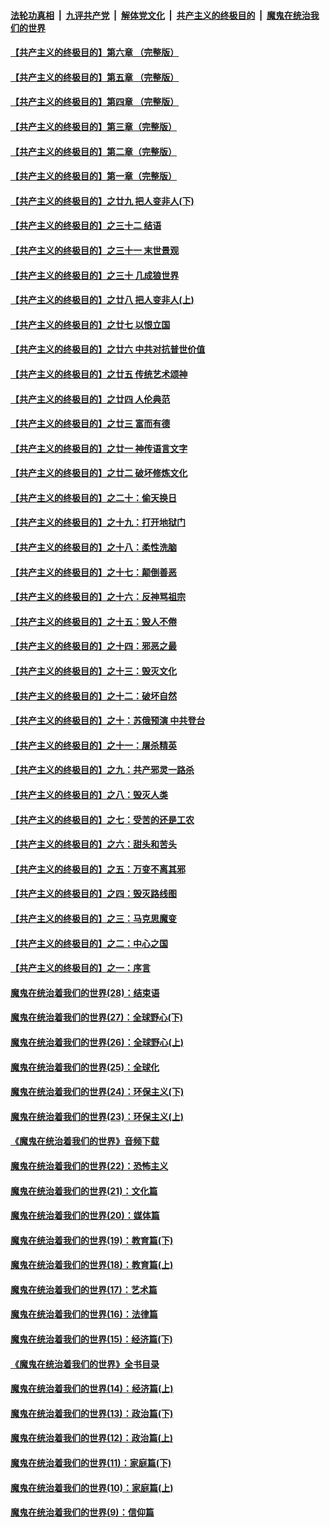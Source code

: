 ####  [法轮功真相](../../../../basic/blob/master/README.md?t=05110131) &nbsp;|&nbsp; [九评共产党](../../../../9ping.md/blob/master/README.md?t=05110131) &nbsp;|&nbsp; [解体党文化](../../../../jtdwh.md/blob/master/README.md?t=05110131)  &nbsp;|&nbsp; [共产主义的终极目的](../../../../gczydzjmd.md/blob/master/README.md?t=05110131) &nbsp;|&nbsp; [魔鬼在统治我们的世界](../../../../mgztzwmdsj.md/blob/master/README.md?t=05110131) 

#### [【共产主义的终极目的】第六章 （完整版）](../pages/nsc422/n11428913.md?t=05110131) 

#### [【共产主义的终极目的】第五章 （完整版）](../pages/nsc422/n11428912.md?t=05110131) 

#### [【共产主义的终极目的】第四章 （完整版）](../pages/nsc422/n11428907.md?t=05110131) 

#### [【共产主义的终极目的】第三章（完整版）](../pages/nsc422/n11428848.md?t=05110131) 

#### [【共产主义的终极目的】第二章（完整版）](../pages/nsc422/n11428831.md?t=05110131) 

#### [【共产主义的终极目的】第一章（完整版）](../pages/nsc422/n11417651.md?t=05110131) 

#### [【共产主义的终极目的】之廿九 把人变非人(下)](../pages/nsc422/n11344140.md?t=05110131) 

#### [【共产主义的终极目的】之三十二 结语](../pages/nsc422/n11360535.md?t=05110131) 

#### [【共产主义的终极目的】之三十一 末世景观](../pages/nsc422/n11351129.md?t=05110131) 

#### [【共产主义的终极目的】之三十 几成狼世界](../pages/nsc422/n11348280.md?t=05110131) 

#### [【共产主义的终极目的】之廿八 把人变非人(上)](../pages/nsc422/n11340492.md?t=05110131) 

#### [【共产主义的终极目的】之廿七 以恨立国](../pages/nsc422/n11336944.md?t=05110131) 

#### [【共产主义的终极目的】之廿六 中共对抗普世价值](../pages/nsc422/n11324785.md?t=05110131) 

#### [【共产主义的终极目的】之廿五 传统艺术颂神](../pages/nsc422/n11296396.md?t=05110131) 

#### [【共产主义的终极目的】之廿四 人伦典范](../pages/nsc422/n11296397.md?t=05110131) 

#### [【共产主义的终极目的】之廿三 富而有德](../pages/nsc422/n11283598.md?t=05110131) 

#### [【共产主义的终极目的】之廿一 神传语言文字](../pages/nsc422/n11263265.md?t=05110131) 

#### [【共产主义的终极目的】之廿二 破坏修炼文化](../pages/nsc422/n11245728.md?t=05110131) 

#### [【共产主义的终极目的】之二十：偷天换日](../pages/nsc422/n11238846.md?t=05110131) 

#### [【共产主义的终极目的】之十九：打开地狱门](../pages/nsc422/n11206376.md?t=05110131) 

#### [【共产主义的终极目的】之十八：柔性洗脑](../pages/nsc422/n11199994.md?t=05110131) 

#### [【共产主义的终极目的】之十七：颠倒善恶](../pages/nsc422/n11179782.md?t=05110131) 

#### [【共产主义的终极目的】之十六：反神骂祖宗](../pages/nsc422/n11166798.md?t=05110131) 

#### [【共产主义的终极目的】之十五：毁人不倦](../pages/nsc422/n11166792.md?t=05110131) 

#### [【共产主义的终极目的】之十四：邪恶之最](../pages/nsc422/n11150249.md?t=05110131) 

#### [【共产主义的终极目的】之十三：毁灭文化](../pages/nsc422/n11135227.md?t=05110131) 

#### [【共产主义的终极目的】之十二：破坏自然](../pages/nsc422/n11135214.md?t=05110131) 

#### [【共产主义的终极目的】之十：苏俄预演 中共登台](../pages/nsc422/n11118424.md?t=05110131) 

#### [【共产主义的终极目的】之十一：屠杀精英](../pages/nsc422/n11118442.md?t=05110131) 

#### [【共产主义的终极目的】之九：共产邪灵一路杀](../pages/nsc422/n11114139.md?t=05110131) 

#### [【共产主义的终极目的】之八：毁灭人类](../pages/nsc422/n11108503.md?t=05110131) 

#### [【共产主义的终极目的】之七：受苦的还是工农](../pages/nsc422/n11101809.md?t=05110131) 

#### [【共产主义的终极目的】之六：甜头和苦头](../pages/nsc422/n11096971.md?t=05110131) 

#### [【共产主义的终极目的】之五：万变不离其邪](../pages/nsc422/n11091285.md?t=05110131) 

#### [【共产主义的终极目的】之四：毁灭路线图](../pages/nsc422/n11086284.md?t=05110131) 

#### [【共产主义的终极目的】之三：马克思魔变](../pages/nsc422/n11061941.md?t=05110131) 

#### [【共产主义的终极目的】之二：中心之国](../pages/nsc422/n11047728.md?t=05110131) 

#### [【共产主义的终极目的】之一：序言](../pages/nsc422/n11086077.md?t=05110131) 

#### [魔鬼在统治着我们的世界(28)：结束语](../pages/nsc422/n10936246.md?t=05110131) 

#### [魔鬼在统治着我们的世界(27)：全球野心(下)](../pages/nsc422/n10928319.md?t=05110131) 

#### [魔鬼在统治着我们的世界(26)：全球野心(上)](../pages/nsc422/n10900318.md?t=05110131) 

#### [魔鬼在统治着我们的世界(25)：全球化](../pages/nsc422/n10788205.md?t=05110131) 

#### [魔鬼在统治着我们的世界(24)：环保主义(下)](../pages/nsc422/n10695307.md?t=05110131) 

#### [魔鬼在统治着我们的世界(23)：环保主义(上)](../pages/nsc422/n10688613.md?t=05110131) 

#### [《魔鬼在统治着我们的世界》音频下载](../pages/nsc422/n10635553.md?t=05110131) 

#### [魔鬼在统治着我们的世界(22)：恐怖主义](../pages/nsc422/n10614727.md?t=05110131) 

#### [魔鬼在统治着我们的世界(21)：文化篇](../pages/nsc422/n10597706.md?t=05110131) 

#### [魔鬼在统治着我们的世界(20)：媒体篇](../pages/nsc422/n10586579.md?t=05110131) 

#### [魔鬼在统治着我们的世界(19)：教育篇(下)](../pages/nsc422/n10564808.md?t=05110131) 

#### [魔鬼在统治着我们的世界(18)：教育篇(上)](../pages/nsc422/n10526970.md?t=05110131) 

#### [魔鬼在统治着我们的世界(17)：艺术篇](../pages/nsc422/n10499093.md?t=05110131) 

#### [魔鬼在统治着我们的世界(16)：法律篇](../pages/nsc422/n10485969.md?t=05110131) 

#### [魔鬼在统治着我们的世界(15)：经济篇(下)](../pages/nsc422/n10469975.md?t=05110131) 

#### [《魔鬼在统治着我们的世界》全书目录](../pages/nsc422/n10464261.md?t=05110131) 

#### [魔鬼在统治着我们的世界(14)：经济篇(上)](../pages/nsc422/n10457370.md?t=05110131) 

#### [魔鬼在统治着我们的世界(13)：政治篇(下)](../pages/nsc422/n10448270.md?t=05110131) 

#### [魔鬼在统治着我们的世界(12)：政治篇(上)](../pages/nsc422/n10444576.md?t=05110131) 

#### [魔鬼在统治着我们的世界(11)：家庭篇(下)](../pages/nsc422/n10440961.md?t=05110131) 

#### [魔鬼在统治着我们的世界(10)：家庭篇(上)](../pages/nsc422/n10435448.md?t=05110131) 

#### [魔鬼在统治着我们的世界(9)：信仰篇](../pages/nsc422/n10432159.md?t=05110131) 

